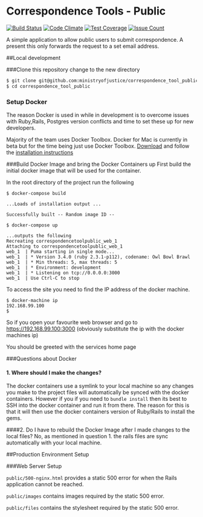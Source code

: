 # Correspondence Tools - Public
[![Build Status](https://travis-ci.org/ministryofjustice/correspondence_tool_public.svg?branch=develop)](https://travis-ci.org/ministryofjustice/correspondence_tool_public) [![Code Climate](https://codeclimate.com/github/ministryofjustice/correspondence_tool_public/badges/gpa.svg)](https://codeclimate.com/github/ministryofjustice/correspondence_tool_public) [![Test Coverage](https://codeclimate.com/github/ministryofjustice/correspondence_tool_public/badges/coverage.svg)](https://codeclimate.com/github/ministryofjustice/correspondence_tool_public/coverage) [![Issue Count](https://codeclimate.com/github/ministryofjustice/correspondence_tool_public/badges/issue_count.svg)](https://codeclimate.com/github/ministryofjustice/correspondence_tool_public)


A simple application to allow public users to submit correspondence. A present this only forwards the request to a set email address.

##Local development

###Clone this repository change to the new directory

```bash
$ git clone git@github.com:ministryofjustice/correspondence_tool_public.git
$ cd correspondence_tool_public
```

### Setup Docker 

The reason Docker is used in while in development is to overcome issues with Ruby,Rails, Postgres version conflicts and time to set these up for new developers.

Majority of the team uses Docker Toolbox. Docker for Mac is currently in beta but for the time being just use Docker Toolbox. [Download](https://www.docker.com/products/docker-toolbox) and follow the [installation instructions](https://docs.docker.com/toolbox/toolbox_install_mac/)

###Build Docker Image and bring the Docker Containers up
First build the initial docker image that will be used for the container.

In the root directory of the project run the following

```
$ docker-compose build

...Loads of installation output ...

Successfully built -- Random image ID --

$ docker-compose up

...outputs the following
Recreating correspondencetoolpublic_web_1
Attaching to correspondencetoolpublic_web_1
web_1  | Puma starting in single mode...
web_1  | * Version 3.4.0 (ruby 2.3.1-p112), codename: Owl Bowl Brawl
web_1  | * Min threads: 5, max threads: 5
web_1  | * Environment: development
web_1  | * Listening on tcp://0.0.0.0:3000
web_1  | Use Ctrl-C to stop

```

To access the site you need to find the IP address of the docker machine.

```
$ docker-machine ip
192.168.99.100
$ 
```
So if you open your favourite web browser and go to https://192.168.99.100:3000 (obviously substitute the ip with the docker machines ip)

You should be greeted with the services home page

###Questions about Docker

#### 1. Where should I make the changes?
The docker containers use a symlink to your local machine so any changes you make to the project files will automatically be synced with the docker containers. However if you if you need to ```bundle install``` then its best to SSH into the docker container and run it from there. The reason for this is that it will then use the docker containers version of Ruby/Rails to install the gems.

####2. Do I have to rebuild the Docker Image after I made changes to the local files?
No, as mentioned in question 1. the rails files are sync automatically with your local machine.

##Production Environment Setup

###Web Server Setup

`public/500-nginx.html` provides a static 500 error for when the Rails application cannot be reached.

`public/images` contains images required by the static 500 error.

`public/files` contains the stylesheet required by the static 500 error.
